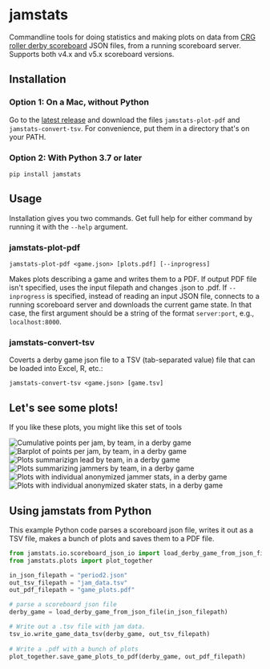 # jamstats
Commandline tools for doing statistics and making plots on data from [CRG roller derby scoreboard](https://github.com/rollerderby/scoreboard) JSON files, from a running scoreboard server. Supports both v4.x and v5.x scoreboard versions.

## Installation

### Option 1: On a Mac, without Python

Go to the [latest release](https://github.com/dhmay/jamstats/releases) and download the files `jamstats-plot-pdf` and `jamstats-convert-tsv`. For convenience, put them in a directory that's on your PATH.

### Option 2: With Python 3.7 or later

`pip install jamstats`

## Usage

Installation gives you two commands. Get full help for either command by running it with the `--help` argument.

### jamstats-plot-pdf

`jamstats-plot-pdf <game.json> [plots.pdf] [--inprogress]`

Makes plots describing a game and writes them to a PDF. If output PDF file isn't specified, uses the input filepath and changes .json to .pdf. If `--inprogress` is specified, instead of reading an input JSON file, connects to a running scoreboard server and downloads the current game state. In that case, the first argument should be a string of the format `server:port`, e.g., `localhost:8000`. 

### jamstats-convert-tsv

Coverts a derby game json file to a TSV (tab-separated value) file that can be loaded into Excel, R, etc.:

`jamstats-convert-tsv <game.json> [game.tsv]`

## Let's see some plots!

If you like these plots, you might like this set of tools

![Cumulative points per jam, by team, in a derby game](https://github.com/dhmay/jamstats/blob/main/resources/cumulative_score_by_jam.png)
![Barplot of points per jam, by team, in a derby game](https://github.com/dhmay/jamstats/blob/main/resources/jam_points_barplot.png)
![Plots summarizign lead by team, in a derby game](https://github.com/dhmay/jamstats/blob/main/resources/lead_summary.png)
![Plots summarizing jammers by team, in a derby game](https://github.com/dhmay/jamstats/blob/main/resources/jammer_summary.png)
![Plots with individual anonymized jammer stats, in a derby game](https://github.com/dhmay/jamstats/blob/main/resources/jammer_stats.png)
![Plots with individual anonymized skater stats, in a derby game](https://github.com/dhmay/jamstats/blob/main/resources/skater_stats.png)


## Using jamstats from Python

This example Python code parses a scoreboard json file, writes it out as a TSV file, makes a bunch of plots and saves them to a PDF file.

```python
from jamstats.io.scoreboard_json_io import load_derby_game_from_json_file
from jamstats.plots import plot_together

in_json_filepath = "period2.json"
out_tsv_filepath = "jam_data.tsv"
out_pdf_filepath = "game_plots.pdf"

# parse a scoreboard json file
derby_game = load_derby_game_from_json_file(in_json_filepath)

# Write out a .tsv file with jam data.
tsv_io.write_game_data_tsv(derby_game, out_tsv_filepath)
                                       
# Write a .pdf with a bunch of plots
plot_together.save_game_plots_to_pdf(derby_game, out_pdf_filepath)
```
